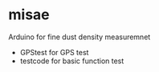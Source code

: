 # misae
Arduino for fine dust density measuremnet

  - GPStest for GPS test
  - testcode for basic function test
